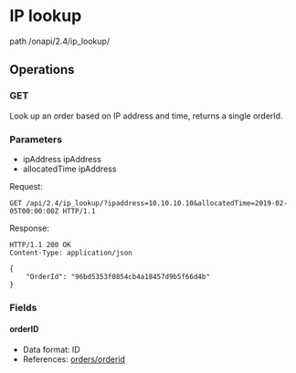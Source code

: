 # IP lookup
path /onapi/2.4/ip_lookup/

## Operations

### GET

Look up an order based on IP address and time, returns a single orderId.

### Parameters 

   * ipAddress      ipAddress
   * allocatedTime  ipAddress

Request:
```HTTP
GET /api/2.4/ip_lookup/?ipaddress=10.10.10.10&allocatedTime=2019-02-05T00:00:00Z HTTP/1.1
```

Response:

```HTTP
HTTP/1.1 200 OK
Content-Type: application/json

{
    "OrderId": "96bd5353f0854cb4a18457d9b5f66d4b"
}
```

### Fields

 #### orderID
 * Data format: ID
 * References: [orders/orderid](orders.md)
